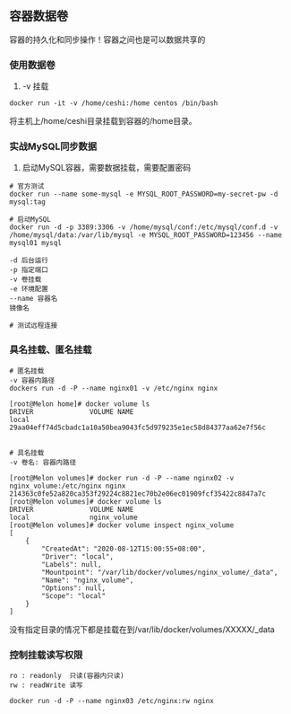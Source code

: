 ## 容器数据卷
容器的持久化和同步操作！容器之间也是可以数据共享的

### 使用数据卷
1. -v 挂载
```shell script
docker run -it -v /home/ceshi:/home centos /bin/bash
```
将主机上/home/ceshi目录挂载到容器的/home目录。

### 实战MySQL同步数据
1. 启动MySQL容器，需要数据挂载，需要配置密码
```shell script
# 官方测试
docker run --name some-mysql -e MYSQL_ROOT_PASSWORD=my-secret-pw -d mysql:tag

# 启动MySQL
docker run -d -p 3389:3306 -v /home/mysql/conf:/etc/mysql/conf.d -v /home/mysql/data:/var/lib/mysql -e MYSQL_ROOT_PASSWORD=123456 --name mysql01 mysql

-d 后台运行
-p 指定端口
-v 卷挂载
-e 环境配置
--name 容器名
镜像名

# 测试远程连接
```

### 具名挂载、匿名挂载
```shell script
# 匿名挂载
-v 容器内路径
dockers run -d -P --name nginx01 -v /etc/nginx nginx

[root@Melon home]# docker volume ls
DRIVER              VOLUME NAME
local               29aa04eff74d5cbadc1a10a50bea9043fc5d979235e1ec58d84377aa62e7f56c


# 具名挂载
-v 卷名: 容器内路径

[root@Melon volumes]# docker run -d -P --name nginx02 -v nginx_volume:/etc/nginx nginx
214363c0fe52a820ca353f29224c8821ec70b2e06ec01909fcf35422c8847a7c
[root@Melon volumes]# docker volume ls
DRIVER              VOLUME NAME
local               nginx_volume
[root@Melon volumes]# docker volume inspect nginx_volume
[
    {
        "CreatedAt": "2020-08-12T15:00:55+08:00",
        "Driver": "local",
        "Labels": null,
        "Mountpoint": "/var/lib/docker/volumes/nginx_volume/_data",
        "Name": "nginx_volume",
        "Options": null,
        "Scope": "local"
    }
]
```
没有指定目录的情况下都是挂载在到/var/lib/docker/volumes/XXXXX/_data

### 控制挂载读写权限
```shell script
ro : readonly  只读(容器内只读)
rw : readWrite 读写

docker run -d -P --name nginx03 /etc/nginx:rw nginx
```
